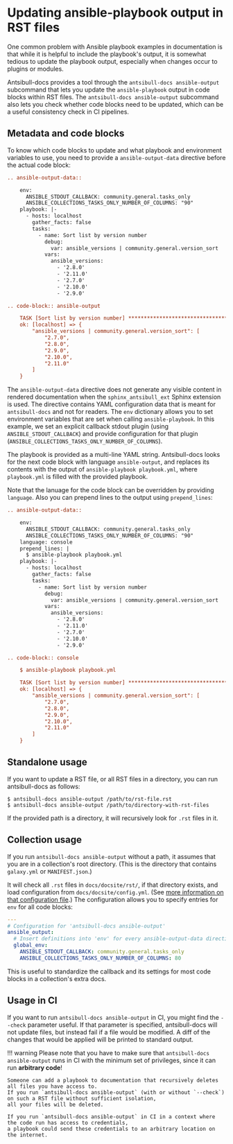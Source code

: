 <!--
Copyright (c) Ansible Project
GNU General Public License v3.0+ (see LICENSES/GPL-3.0-or-later.txt or https://www.gnu.org/licenses/gpl-3.0.txt)
SPDX-License-Identifier: GPL-3.0-or-later
-->

# Updating ansible-playbook output in RST files

One common problem with Ansible playbook examples in documentation is that while it is helpful to include the playbook's output,
it is somewhat tedious to update the playbook output, especially when changes occur to plugins or modules.

Antsibull-docs provides a tool through the `antsibull-docs ansible-output` subcommand that lets you update the `ansible-playbook` output in code blocks within RST files. The `antsibull-docs ansible-output` subcommand also lets you check whether code blocks need to be updated, which can be a useful consistency check in CI pipelines.

## Metadata and code blocks

To know which code blocks to update and what playbook and environment variables to use, you need to provide a `ansible-output-data` directive before the actual code block:

```rst
.. ansible-output-data::

    env:
      ANSIBLE_STDOUT_CALLBACK: community.general.tasks_only
      ANSIBLE_COLLECTIONS_TASKS_ONLY_NUMBER_OF_COLUMNS: "90"
    playbook: |-
      - hosts: localhost
        gather_facts: false
        tasks:
          - name: Sort list by version number
            debug:
              var: ansible_versions | community.general.version_sort
            vars:
              ansible_versions:
                - '2.8.0'
                - '2.11.0'
                - '2.7.0'
                - '2.10.0'
                - '2.9.0'

.. code-block:: ansible-output

    TASK [Sort list by version number] ********************************************************
    ok: [localhost] => {
        "ansible_versions | community.general.version_sort": [
            "2.7.0",
            "2.8.0",
            "2.9.0",
            "2.10.0",
            "2.11.0"
        ]
    }
```

The `ansible-output-data` directive does not generate any visible content in rendered documentation when the `sphinx_antsibull_ext` Sphinx extension is used.
The directive contains YAML configuration data that is meant for `antsibull-docs` and not for readers.
The `env` dictionary allows you to set environment variables that are set when calling `ansible-playbook`.
In this example, we set an explicit callback stdout plugin (using `ANSIBLE_STDOUT_CALLBACK`)
and provide configuration for that plugin (`ANSIBLE_COLLECTIONS_TASKS_ONLY_NUMBER_OF_COLUMNS`).

The playbook is provided as a multi-line YAML string.
Antsibull-docs looks for the next code block with language `ansible-output`, and replaces its contents with the output of `ansible-playbook playbook.yml`,
where `playbook.yml` is filled with the provided playbook.

Note that the lanuage for the code block can be overridden by providing `language`.
Also you can prepend lines to the output using `prepend_lines`:

```rst
.. ansible-output-data::

    env:
      ANSIBLE_STDOUT_CALLBACK: community.general.tasks_only
      ANSIBLE_COLLECTIONS_TASKS_ONLY_NUMBER_OF_COLUMNS: "90"
    language: console
    prepend_lines: |
      $ ansible-playbook playbook.yml
    playbook: |-
      - hosts: localhost
        gather_facts: false
        tasks:
          - name: Sort list by version number
            debug:
              var: ansible_versions | community.general.version_sort
            vars:
              ansible_versions:
                - '2.8.0'
                - '2.11.0'
                - '2.7.0'
                - '2.10.0'
                - '2.9.0'

.. code-block:: console

    $ ansible-playbook playbook.yml

    TASK [Sort list by version number] ********************************************************
    ok: [localhost] => {
        "ansible_versions | community.general.version_sort": [
            "2.7.0",
            "2.8.0",
            "2.9.0",
            "2.10.0",
            "2.11.0"
        ]
    }
```

## Standalone usage

If you want to update a RST file, or all RST files in a directory, you can run antsibull-docs as follows:

```shell
$ antsibull-docs ansible-output /path/to/rst-file.rst
$ antsibull-docs ansible-output /path/to/directory-with-rst-files
```

If the provided path is a directory, it will recursively look for `.rst` files in it.

## Collection usage

If you run `antsibull-docs ansible-output` without a path, it assumes that you are in a collection's root directory.
(This is the directory that contains `galaxy.yml` or `MANIFEST.json`.)

It will check all `.rst` files in `docs/docsite/rst/`, if that directory exists,
and load configuration from `docs/docsite/config.yml`.
(See [more information on that configuration file](../collection-docs/#configuring-the-docsite).)
The configuration allows you to specify entries for `env` for all code blocks:

```yaml
---
# Configuration for 'antsibull-docs ansible-output'
ansible_output:
  # Insert definitions into 'env' for every ansible-output-data directive
  global_env:
    ANSIBLE_STDOUT_CALLBACK: community.general.tasks_only
    ANSIBLE_COLLECTIONS_TASKS_ONLY_NUMBER_OF_COLUMNS: 80
```

This is useful to standardize the callback and its settings for most code blocks in a collection's extra docs.

## Usage in CI

If you want to run `antsibull-docs ansible-output` in CI, you might find the `--check` parameter useful.
If that parameter is specified, antsibull-docs will not update files, but instead fail if a file would be modified.
A diff of the changes that would be applied will be printed to standard output.

!!! warning
    Please note that you have to make sure that `antsibull-docs ansible-output` runs in CI with the minimum set of privileges,
    since it can run **arbitrary code**!

    Someone can add a playbook to documentation that recursively deletes all files you have access to.
    If you run `antsibull-docs ansible-output` (with or without `--check`) on such a RST file without sufficient isolation,
    all your files will be deleted.

    If you run `antsibull-docs ansible-output` in CI in a context where the code run has access to credentials,
    a playbook could send these credentials to an arbitrary location on the internet.
